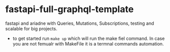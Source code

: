 # fastapi-full-graphql-template
fastapi and ariadne with Queries, Mutations, Subscriptions, testing and scalable for big projects.
* to get started run `make up` which will run the make fiel command. In case you are not femualr with MakeFile it is a termnal commands automation.
